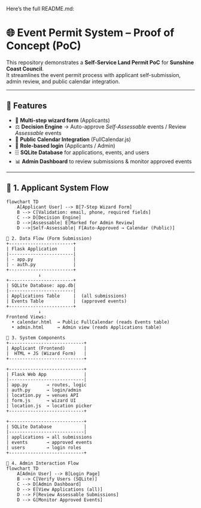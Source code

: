 Here’s the full README.md:

# 🌐 Event Permit System – Proof of Concept (PoC)

This repository demonstrates a **Self-Service Land Permit PoC** for **Sunshine Coast Council**.  
It streamlines the event permit process with applicant self-submission, admin review, and public calendar integration.

---

## 🚀 Features

- 📝 **Multi-step wizard form** (Applicants)  
- ⚖️ **Decision Engine** → Auto-approve *Self-Assessable* events / Review *Assessable* events  
- 📅 **Public Calendar Integration** (FullCalendar.js)  
- 🔑 **Role-based login** (Applicants / Admin)  
- 🗄️ **SQLite Database** for applications, events, and users  
- 📊 **Admin Dashboard** to review submissions & monitor approved events  

---

## 📌 1. Applicant System Flow

```mermaid
flowchart TD
    A[Applicant User] --> B[7-Step Wizard Form]
    B --> C[Validation: email, phone, required fields]
    C --> D[Decision Engine]
    D -->|Assessable| E[Marked for Admin Review]
    D -->|Self-Assessable| F[Auto-Approved → Calendar (Public)]

📌 2. Data Flow (Form Submission)
+------------------------+
| Flask Application      |
|------------------------|
| - app.py               |
| - auth.py              |
+------------------------+
            ↓
+------------------------+
| SQLite Database: app.db|
|------------------------|
| Applications Table     |  (all submissions)
| Events Table           |  (approved events)
+------------------------+
            ↓
Frontend Views:
  • calendar.html  → Public FullCalendar (reads Events table)  
  • admin.html     → Admin view (reads Applications table)  

📌 3. System Components
+----------------------------+
| Applicant (Frontend)       |
|  HTML + JS (Wizard Form)   |
+----------------------------+

+----------------------------+
| Flask Web App              |
|----------------------------|
| app.py       → routes, logic
| auth.py      → login/admin
| location.py  → venues API
| form.js      → wizard UI
| location.js  → location picker
+----------------------------+

+----------------------------+
| SQLite Database            |
|----------------------------|
| applications → all submissions
| events       → approved events
| users        → login roles
+----------------------------+

📌 4. Admin Interaction Flow
flowchart TD
    A[Admin User] --> B[Login Page]
    B --> C[Verify Users (SQLite)]
    C --> D[Admin Dashboard]
    D --> E[View Applications (all)]
    D --> F[Review Assessable Submissions]
    D --> G[Monitor Approved Events]
